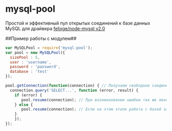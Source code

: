 mysql-pool
==========

Простой и эффективный пул открытых соединений к базе данных MySQL для драйвера [felixge/node-mysql v2.0](https://github.com/felixge/node-mysql)

##Пример работы с модулем##
```javascript
var MySQLPool = require('mysql-pool');
var pool = new MySQLPool({
  sizePool : 5,
  user : 'username',
  password : 'password',
  database : 'test'
});

pool.getConnection(function(connection) { // Получаем свободное соединение из пула
  connection.query('SELECT...', function (error, result) {
    if (error) {
       pool.resume(connection); // При возникновении ошибки так же явно надо вернуть соединение в пул.
    } else {
       pool.resume(connection); // Если на этом этапе работа с базой закончена то нужно явно вернуть соединение обратно в пул  
    }
    });
});
```